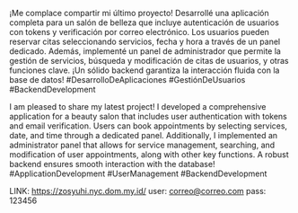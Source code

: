 ¡Me complace compartir mi último proyecto! Desarrollé una aplicación completa para un salón de belleza que incluye autenticación de usuarios con tokens y verificación por correo electrónico. Los usuarios pueden reservar citas seleccionando servicios, fecha y hora a través de un panel dedicado. Además, implementé un panel de administrador que permite la gestión de servicios, búsqueda y modificación de citas de usuarios, y otras funciones clave. ¡Un sólido backend garantiza la interacción fluida con la base de datos! #DesarrolloDeAplicaciones #GestiónDeUsuarios #BackendDevelopment


I am pleased to share my latest project! I developed a comprehensive application for a beauty salon that includes user authentication with tokens and email verification. Users can book appointments by selecting services, date, and time through a dedicated panel. Additionally, I implemented an administrator panel that allows for service management, searching, and modification of user appointments, along with other key functions. A robust backend ensures smooth interaction with the database! #ApplicationDevelopment #UserManagement #BackendDevelopment

LINK: https://zosyuhi.nyc.dom.my.id/
user: correo@correo.com
pass: 123456
